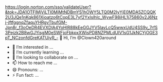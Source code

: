 https://login.norton.com/sso/validateUser?&tok=JDA1OTFlMjViLTI0MjMtNDBmYS1hOWY5LTQ0M2IyYjE0MDA5ZCQQK2U3JQe1nKqk861Xioatzo6tCopE3L7yf2YxIslhlc_WywF98iHL1j75860v2J6Nzj-jftfggnqZfaquYHRgvTbufGM-Jpn8r_f3oOeDR4EVXDlA4YoHlR88kEeGGJYV5lavLcQ5wwxUdU4SS9v_7rfS3Pejzk2B8wGJYisgM0eSWFjoFbkpxXWisPD8NZPMLdUlV1sG1JkNCYjOGE3pT_NCzonfdGreKATUiyR_- 👋 Hi, I’m @Clown420around
- 👀 I’m interested in ...
- 🌱 I’m currently learning ...
- 💞️ I’m looking to collaborate on ...
- 📫 How to reach me ...
- 😄 Pronouns: ...
- ⚡ Fun fact: ...

<!---
Clown420around/Clown420around is a ✨ special ✨ repository because its `README.md` (this file) appears on your GitHub profile.
You can click the Preview link to take a look at your changes.
--->
